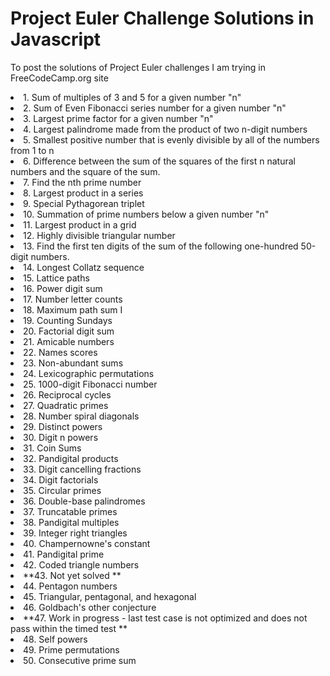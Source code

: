 # Project Euler Challenge Solutions in Javascript
To post the solutions of Project Euler challenges I am trying in FreeCodeCamp.org site

<td>
  <li>1. Sum of multiples of 3 and 5 for a given number "n"
  <li>2. Sum of Even Fibonacci series number for a given number "n"
  <li>3. Largest prime factor for a given number "n"
  <li>4. Largest palindrome made from the product of two n-digit numbers
  <li>5. Smallest positive number that is evenly divisible by all of the numbers from 1 to n
  <li>6. Difference between the sum of the squares of the first n natural numbers and the square of the sum.
  <li>7. Find the nth prime number
  <li>8. Largest product in a series
  <li>9. Special Pythagorean triplet
  <li>10. Summation of prime numbers below a given number "n"
  <li>11. Largest product in a grid
  <li>12. Highly divisible triangular number
  <li>13. Find the first ten digits of the sum of the following one-hundred 50-digit numbers.
  <li>14. Longest Collatz sequence
  <li>15. Lattice paths
  <li>16. Power digit sum
  <li>17. Number letter counts
  <li>18. Maximum path sum I
  <li>19. Counting Sundays
  <li>20. Factorial digit sum
  <li>21. Amicable numbers
  <li>22. Names scores
  <li>23. Non-abundant sums
  <li>24. Lexicographic permutations
  <li>25. 1000-digit Fibonacci number
  <li>26. Reciprocal cycles
  <li>27. Quadratic primes
  <li>28. Number spiral diagonals
  <li>29. Distinct powers
  <li>30. Digit n powers
  <li>31. Coin Sums
  <li>32. Pandigital products
  <li>33. Digit cancelling fractions
  <li>34. Digit factorials
  <li>35. Circular primes
  <li>36. Double-base palindromes
  <li>37. Truncatable primes
  <li>38. Pandigital multiples
  <li>39. Integer right triangles
  <li>40. Champernowne's constant
  <li>41. Pandigital prime
  <li>42. Coded triangle numbers
  <li>**43. Not yet solved **
  <li>44. Pentagon numbers
  <li>45. Triangular, pentagonal, and hexagonal
  <li>46. Goldbach's other conjecture
  <li>**47. Work in progress - last test case is not optimized and does not pass within the timed test **
  <li>48. Self powers
  <li>49. Prime permutations
  <li>50. Consecutive prime sum
</td>
